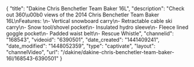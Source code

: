 {
    "title": "Dakine Chris Benchetler Team Baker 16L",
    "description": "Check out 360\u00b0 views of the 2014 Chris Benchetler Team Baker 16L\nFeatures: \n- Vertical snowboard carry\n- Retractable cable ski carry\n- Snow tool\/shovel pocket\n- Insulated hydro sleeve\n- Fleece lined goggle pocket\n- Padded waist belt\n- Rescue Whistle",
    "channelid": "168543",
    "videoid": "6390501",
    "date_created": "1441409241",
    "date_modified": "1448052359",
    "type": "captivate",
    "layout": "channelVideo",
    "url": "\/dakine\/dakine-chris-benchetler-team-baker-16l\/168543-6390501"
}